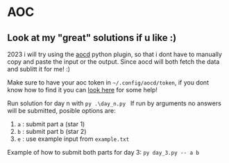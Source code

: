 # AOC

## Look at my "great" solutions if u like :)

2023 i will try using the [aocd](https://github.com/wimglenn/advent-of-code-data) python plugin, so that i dont have to manually copy and paste the input or the output.
Since aocd will both fetch the data and sublitt it for me! :)

Make sure to have your aoc token in `~/.config/aocd/token`, if you dont know how to find it you can [look here](https://github.com/wimglenn/advent-of-code/issues/1) for some help!

Run solution for day n with `py .\day_n.py `
If run by arguments no answers will be submitted, posible options are:

1. `a` : submit part a (star 1)
2. `b` : submit part b (star 2)
3. `e` : use example input from `example.txt`

Example of how to submit both parts for day 3:
`py day_3.py -- a b`
